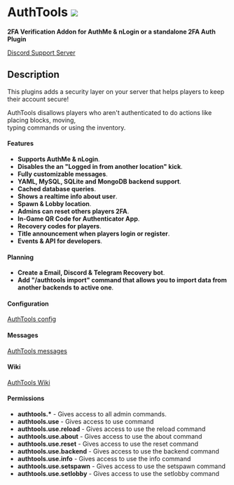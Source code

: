 # AuthTools <img src="https://github.com/pavlyi1/AuthTools/raw/main/images/pluginLogo-32.png"></img>
**2FA Verification Addon for AuthMe & nLogin or a standalone 2FA Auth Plugin**

[Discord Support Server](https://go.pavlyi.eu/discord)

## Description

This plugins adds a security layer on your server that helps players to keep their account secure!<br>

AuthTools disallows players who aren't authenticated to do actions like placing blocks, moving,<br>
typing commands or using the inventory.      

#### Features
<ul>
  <li><strong>Supports AuthMe & nLogin</strong>.</li>
  <li><strong>Disables the an "Logged in from another location" kick</strong>.</li>
  <li><strong>Fully customizable messages</strong>.</li>
  <li><strong>YAML, MySQL, SQLite and MongoDB backend support</strong>.</li>
  <li><strong>Cached database queries</strong>.</li>
  <li><strong>Shows a realtime info about user</strong>.</li>
  <li><strong>Spawn & Lobby location</strong>.</li>
  <li><strong>Admins can reset others players 2FA</strong>.</li>
  <li><strong>In-Game QR Code for Authenticator App</strong>.</li>
  <li><strong>Recovery codes for players</strong>.</li>
  <li><strong>Title announcement when players login or register</strong>.</li>
  <li><strong>Events & API for developers</strong>.</li>
</ul>

#### Planning
<ul>
  <li><strong>Create a Email, Discord & Telegram Recovery bot</strong>.</li>
  <li><strong>Add "/authtools import" command that allows you to import data from another backends to active one</strong>.</li>
</ul>

#### Configuration
[AuthTools config](https://github.com/pavlyi1/AuthTools/wiki/Configuration)
#### Messages
[AuthTools messages](https://github.com/pavlyi1/AuthTools/wiki/Messages)
#### Wiki
[AuthTools Wiki](https://github.com/pavlyi1/AuthTools/wiki/Home)
#### Permissions
<ul>
  <li><strong>authtools.*</strong> - Gives access to all admin commands.</li>
  <li><strong>authtools.use</strong> - Gives access to use command</li>
  <li><strong>authtools.use.reload</strong> - Gives access to use the reload command</li>
  <li><strong>authtools.use.about</strong> - Gives access to use the about command</li>
  <li><strong>authtools.use.reset</strong> - Gives access to use the reset command</li>
  <li><strong>authtools.use.backend</strong> - Gives access to use the backend command</li>
  <li><strong>authtools.use.info</strong> - Gives access to use the info command</li>
  <li><strong>authtools.use.setspawn</strong> - Gives access to use the setspawn command</li>
  <li><strong>authtools.use.setlobby</strong> - Gives access to use the setlobby command</li>
</ul>
